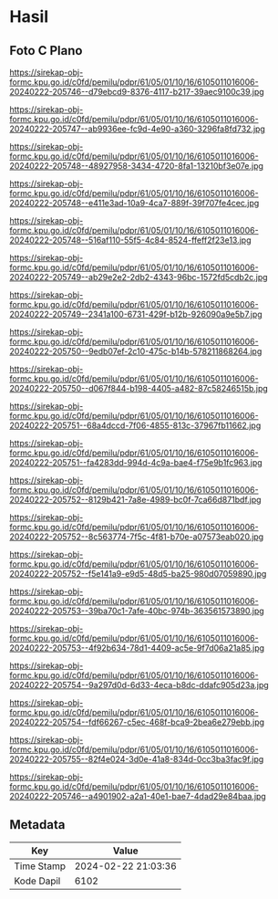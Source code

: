 # Hasil

## Foto C Plano

https://sirekap-obj-formc.kpu.go.id/c0fd/pemilu/pdpr/61/05/01/10/16/6105011016006-20240222-205746--d79ebcd9-8376-4117-b217-39aec9100c39.jpg

https://sirekap-obj-formc.kpu.go.id/c0fd/pemilu/pdpr/61/05/01/10/16/6105011016006-20240222-205747--ab9936ee-fc9d-4e90-a360-3296fa8fd732.jpg

https://sirekap-obj-formc.kpu.go.id/c0fd/pemilu/pdpr/61/05/01/10/16/6105011016006-20240222-205748--48927958-3434-4720-8fa1-13210bf3e07e.jpg

https://sirekap-obj-formc.kpu.go.id/c0fd/pemilu/pdpr/61/05/01/10/16/6105011016006-20240222-205748--e411e3ad-10a9-4ca7-889f-39f707fe4cec.jpg

https://sirekap-obj-formc.kpu.go.id/c0fd/pemilu/pdpr/61/05/01/10/16/6105011016006-20240222-205748--516af110-55f5-4c84-8524-ffeff2f23e13.jpg

https://sirekap-obj-formc.kpu.go.id/c0fd/pemilu/pdpr/61/05/01/10/16/6105011016006-20240222-205749--ab29e2e2-2db2-4343-96bc-1572fd5cdb2c.jpg

https://sirekap-obj-formc.kpu.go.id/c0fd/pemilu/pdpr/61/05/01/10/16/6105011016006-20240222-205749--2341a100-6731-429f-b12b-926090a9e5b7.jpg

https://sirekap-obj-formc.kpu.go.id/c0fd/pemilu/pdpr/61/05/01/10/16/6105011016006-20240222-205750--9edb07ef-2c10-475c-b14b-578211868264.jpg

https://sirekap-obj-formc.kpu.go.id/c0fd/pemilu/pdpr/61/05/01/10/16/6105011016006-20240222-205750--d067f844-b198-4405-a482-87c58246515b.jpg

https://sirekap-obj-formc.kpu.go.id/c0fd/pemilu/pdpr/61/05/01/10/16/6105011016006-20240222-205751--68a4dccd-7f06-4855-813c-37967fb11662.jpg

https://sirekap-obj-formc.kpu.go.id/c0fd/pemilu/pdpr/61/05/01/10/16/6105011016006-20240222-205751--fa4283dd-994d-4c9a-bae4-f75e9b1fc963.jpg

https://sirekap-obj-formc.kpu.go.id/c0fd/pemilu/pdpr/61/05/01/10/16/6105011016006-20240222-205752--8129b421-7a8e-4989-bc0f-7ca66d871bdf.jpg

https://sirekap-obj-formc.kpu.go.id/c0fd/pemilu/pdpr/61/05/01/10/16/6105011016006-20240222-205752--8c563774-7f5c-4f81-b70e-a07573eab020.jpg

https://sirekap-obj-formc.kpu.go.id/c0fd/pemilu/pdpr/61/05/01/10/16/6105011016006-20240222-205752--f5e141a9-e9d5-48d5-ba25-980d07059890.jpg

https://sirekap-obj-formc.kpu.go.id/c0fd/pemilu/pdpr/61/05/01/10/16/6105011016006-20240222-205753--39ba70c1-7afe-40bc-974b-363561573890.jpg

https://sirekap-obj-formc.kpu.go.id/c0fd/pemilu/pdpr/61/05/01/10/16/6105011016006-20240222-205753--4f92b634-78d1-4409-ac5e-9f7d06a21a85.jpg

https://sirekap-obj-formc.kpu.go.id/c0fd/pemilu/pdpr/61/05/01/10/16/6105011016006-20240222-205754--9a297d0d-6d33-4eca-b8dc-ddafc905d23a.jpg

https://sirekap-obj-formc.kpu.go.id/c0fd/pemilu/pdpr/61/05/01/10/16/6105011016006-20240222-205754--fdf66267-c5ec-468f-bca9-2bea6e279ebb.jpg

https://sirekap-obj-formc.kpu.go.id/c0fd/pemilu/pdpr/61/05/01/10/16/6105011016006-20240222-205755--82f4e024-3d0e-41a8-834d-0cc3ba3fac9f.jpg

https://sirekap-obj-formc.kpu.go.id/c0fd/pemilu/pdpr/61/05/01/10/16/6105011016006-20240222-205746--a4901902-a2a1-40e1-bae7-4dad29e84baa.jpg


## Metadata

| Key        | Value               |
| ---------- | ------------------- |
| Time Stamp | 2024-02-22 21:03:36 |
| Kode Dapil | 6102                |



